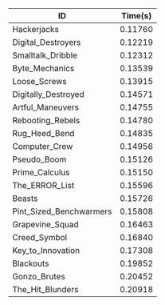 |ID|Time(s)|
|-|-|
|Hackerjacks|0.11760|
|Digital_Destroyers|0.12219|
|Smalltalk_Dribble|0.12312|
|Byte_Mechanics|0.13539|
|Loose_Screws|0.13915|
|Digitally_Destroyed|0.14571|
|Artful_Maneuvers|0.14755|
|Rebooting_Rebels|0.14780|
|Rug_Heed_Bend|0.14835|
|Computer_Crew|0.14956|
|Pseudo_Boom|0.15126|
|Prime_Calculus|0.15150|
|The_ERROR_List|0.15596|
|Beasts|0.15726|
|Pint_Sized_Benchwarmers|0.15808|
|Grapevine_Squad|0.16463|
|Creed_Symbol|0.16840|
|Key_to_Innovation|0.17308|
|Blackouts|0.19852|
|Gonzo_Brutes|0.20452|
|The_Hit_Blunders|0.20918|
